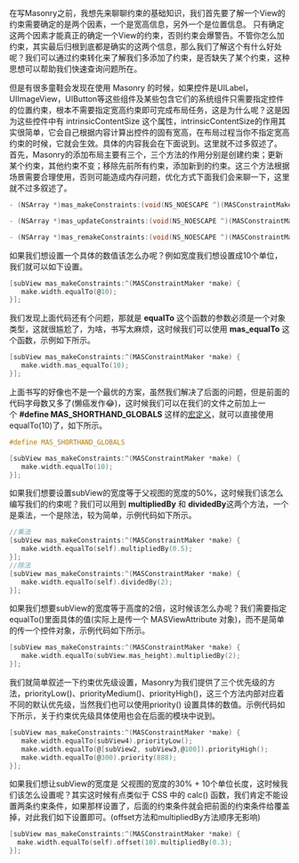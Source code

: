 在写Masonry之前，我想先来聊聊约束的基础知识，我们首先要了解一个View的约束需要确定的是两个因素，一个是宽高信息，另外一个是位置信息。 只有确定这两个因素才能真正的确定一个View的约束，否则约束会爆警告。不管你怎么加约束，其实最后归根到底都是确实的这两个信息，那么我们了解这个有什么好处呢？我们可以通过约束转化来了解我们多添加了约束，是否缺失了某个约束，这种思想可以帮助我们快速查询问题所在。

但是有很多童鞋会发现在使用 Masonry 的时候，如果控件是UILabel，UIImageView，UIButton等这些组件及某些包含它们的系统组件只需要指定控件的位置约束，根本不需要指定宽高约束即可完成布局任务，这是为什么呢？这是因为这些控件中有 intrinsicContentSize 这个属性，intrinsicContentSize的作用其实很简单，它会自己根据内容计算出控件的固有宽高，在布局过程当你不指定宽高约束的时候，它就会生效。具体的内容我会在下面说到。这里就不过多叙述了。
首先，Masonry的添加布局主要有三个，三个方法的作用分别是创建约束；更新某个约束，其他约束不变；移除先前所有约束，添加新到的约束。这三个方法根据场景需要合理使用，否则可能造成内存问题，优化方式下面我们会来聊一下，这里就不过多叙述了。
```java
- (NSArray *)mas_makeConstraints:(void(NS_NOESCAPE ^)(MASConstraintMaker *make))block;

- (NSArray *)mas_updateConstraints:(void(NS_NOESCAPE ^)(MASConstraintMaker *make))block;

- (NSArray *)mas_remakeConstraints:(void(NS_NOESCAPE ^)(MASConstraintMaker *make))block;

```
如果我们想设置一个具体的数值该怎么办呢？例如宽度我们想设置成10个单位，我们就可以如下设置。
```c
[subView mas_makeConstraints:^(MASConstraintMaker *make) {
   make.width.equalTo(@10);
}];

```

我们发现上面代码还有个问题，那就是 **equalTo** 这个函数的参数必须是一个对象类型，这就很尴尬了，为啥，书写太麻烦，这时候我们可以使用 **mas_equalTo** 这个函数，示例如下所示。
```c
[subView mas_makeConstraints:^(MASConstraintMaker *make) {
   make.width.mas_equalTo(10);
}];

```
上面书写的好像也不是一个最优的方案，虽然我们解决了后面的问题，但是前面的代码字母数又多了(懒癌发作😂)，这时候我们可以在我们的文件之前加上一个 **#define MAS_SHORTHAND_GLOBALS** 这样的[宏定义](https://so.csdn.net/so/search?q=%E5%AE%8F%E5%AE%9A%E4%B9%89&spm=1001.2101.3001.7020)，就可以直接使用equalTo(10)了，如下所示。
```c
#define MAS_SHORTHAND_GLOBALS

[subView mas_makeConstraints:^(MASConstraintMaker *make) {
   make.width.equalTo(10);
}];

```

如果我们想要设置subView的宽度等于父视图的宽度的50%，这时候我们该怎么编写我们的约束呢？我们可以用到 **multipliedBy** 和 **dividedBy**这两个方法，一个是乘法，一个是除法，较为简单，示例代码如下所示。
```c
//乘法
[subView mas_makeConstraints:^(MASConstraintMaker *make) {
   make.width.equalTo(self).multipliedBy(0.5);
}];
//除法
[subView mas_makeConstraints:^(MASConstraintMaker *make) {
   make.width.equalTo(self).dividedBy(2);
}];

```
如果我们想要subView的宽度等于高度的2倍，这时候该怎么办呢？我们需要指定equalTo()里面具体的值(实际上是传一个 MASViewAttribute 对象)，而不是简单的传一个控件对象，示例代码如下所示。
```c
[subView mas_makeConstraints:^(MASConstraintMaker *make) {
   make.width.equalTo(subView.mas_height).multipliedBy(2);
}];

```
我们就简单叙述一下约束优先级设置，Masonry为我们提供了三个优先级的方法，priorityLow()、priorityMedium()、priorityHigh()，这三个方法内部对应着不同的默认优先级，当然我们也可以使用priority() 设置具体的数值。示例代码如下所示，关于约束优先级具体使用也会在后面的模块中说到。
```c
[subView mas_makeConstraints:^(MASConstraintMaker *make) {
   make.width.equalTo(subView4).priorityLow();
   make.width.equalTo(@[subView2, subView3,@100]).priorityHigh();
   make.width.equalTo(@300).priority(888);
}];

```
如果我们想让subView的宽度是 父视图的宽度的30% + 10个单位长度，这时候我们该怎么设置呢？其实这时候有点类似于 CSS 中的 calc() 函数，我们肯定不能设置两条约束条件，如果那样设置了，后面的约束条件就会把前面的约束条件给覆盖掉，对此我们如下设置即可。(offset方法和multipliedBy方法顺序无影响)
```c
[subView mas_makeConstraints:^(MASConstraintMaker *make) {
  make.width.equalTo(self).offset(10).multipliedBy(0.3);
}];

```